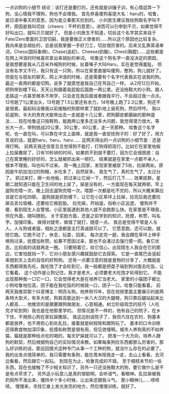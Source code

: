 一点训狗的小细节
结论：该打还是要打的，还有就是训锤子训，有心情逗弄一下狗，没心情我不理狗，狗也不会理我。
首先恭喜傻狗喜提大名：haru的，哈鲁，是日语中春天的意思，因为是立春那天捡到的。
小刘医生建议我给狗取名字叫干杯，原因是我叫切丝（cheers：干杯的意思）。进而可以引申到干贝，如果觉得不好叫出口，就叫贝贝就好了。
但是小刘医生不知道，切丝这个名字其实来自于Fate/Zero里面的卫宫切嗣，我是要做正义使者的……所以这个原因也比较复杂。
我向来是会胡扯的，总是说我掌握一手好刀工，切丝很厉害的。后来又乱靠英语单词，Chess(国际象棋)，Chase(追赶)，Cheese(奶酪)，Chest(胸膛)……这些都是在网上冲浪的时候喜欢拿出来胡扯的单词。
哈鲁这个狗名字一直没决定的原因，是我想要是我从几百米外喊狗的时候，扯着嗓子大叫Haru，实在是觉得羞耻。
但没有名字又不行，我只有这一只狗，所以在家里直接叫傻狗，憨狗，狗儿就好了。但是在与朋友的聊天，网上冲浪的时候，还是需要有个名字代表我实在说我的狗。
最近一直用的都是切狗，说多了就感觉是我自己在骂自己一样。
从2月12日开始，把狗带到楼下玩，天天让狗跟着我屁股后面跑一两公里。还没拖鞋大的小狗，跟人走路这一点甚至根本不用学，只会走在我后面或者跟我平行，不会超过我一点点。
12号跑了1公里出头，13号跑了1.5公里还有余力，14号晚上跑了2.3公里，狗还不是很累。最起码没像我以前接触的狗那样累了就趴地上装死狗，然后哼哼。
我以前遛狗，半大的贵宾犬能带出去一走就是十几公里，把狗脚皮都磨破的那种遛法……
现在哈鲁这只拖鞋狗，能跑两公里多还没多大问题，我觉得潜力很大。等长大一点，带狗挑战20公里，30公里，40公里，走一天那种。
哈鲁这个名字呢，也一直在叫，可以靠在中文上面嘛，就是我一直安抚狗子的：好了好了。用方言说的话，就是haru，haru，haru……
这两天得出的一点训狗的小细节是：还是得打啊。
前两天我还信誓旦旦觉得狗不能打，打狗得抓现行。比如它在家里地板上拉屎撒尿了，只有10秒钟的时间，如果抓不到就不要打，因为它会很困惑：自己在窝里睡的好好的，怎么就被抓出来一顿打。
结果就是在家里一点都不亲人，根本不理我，叫也叫不过来。
周一晚上回家，发现家里被尿了5处，拉屎两处。原因是牛奶加泡过的狗粮，水吃多了，自然尿多。
我生气了，真的生气了，太过分了。
抓过来打，擦一处地板，抓过来让它闻一下，然后打几下……
效果拔群，星期二就知道只能在卫生间的地上尿了。屎是没有的，一方面现在每天就两顿，早上遛狗完喂一次，晚上回去遛狗完喂一次。喂那一次都是吃不完的，所以大概来算应该是它会吃四顿。
遛狗就是抓到楼下，让它在小区草坪上拉屎，拉完后我还要捡屎去丢垃圾桶，还要给它擦屁股。
拉完屎，开始遛，俗称小区巡逻。
傻狗并不傻，看到陌生人会警惕，小区里面遇到其他人就不会跑那么快。在家里是不理我，但在外面，随叫随到。
关于奖励方面，还是之前学到的知识，抚摸，称赞，叫名字。加强印象。
做得对就夸，做错了就打，随意一点。
我总是觉得不管是人与人，人与狗或者猫，相处之道都是主打真诚就可以了。
它愿意跑，还可以跑，就陪它跑。它跑不动了，休息，玩耍，回家。
每次走完一趟，我会蹲在草坪上伸手唤狗过来，抚摸加称赞。如果不愿因过来，那也不会凑过去强行摸一把。看它状态，比较疯的话就再走一圈。
只要陪着它，给它信心，出现陌生人我会在它的那边，它害怕就挡一下，它对小朋友感兴趣就鼓励它去探索。
它是一直尾巴会竖起来翘到天上去的自信的好狗狗。
还有一点要注意的就是食物的分享了，大概就是东西都得我先吃，我吃饱了才会轮到它。我一般都是把盘子端到狗对面去吃饭，让它看着。
这个动作是让狗记住，我才是老大，必须要老大吃饱才轮得到它。
不能出现那种我一口它一口，它会觉得老大是在培养它当老大。
家里的小猫团子都比小狗哈鲁地位高，团子能在我吃饭的时候我一口，团子一口，哈鲁只能看着。
前两天我推崇那个抖音博主：明亮与狗。他养狗15年，现在视频里面主要展示的是两条特大型犬，有多大呢，狗肩高能达到一米八大汉的大腿根，狗只靠后腿站起来比人都高……
他推崇的是跟要跟狗做朋友，心意相通。树立阶级观念的技巧（人吃完才轮到狗）我也是在他那里学的。
但情况是不一样的，他有自己的院子，在乡下住，不用担心狗在家拉屎撒尿。
我这边别说院子了，我但凡住在农村，狗基本都是放养，也不用担心到处乱拉，接着就是树规矩和跟狗玩了。
基本的口令训练还得靠食物加深印象，抚摸和称赞是很有用，但见效慢啊。城市人养狗真的不如养猫，猫就是那种给点吃的喝的，每天铲屎就可以了。
把准一个大方向，培养人跟狗的默契，然后根据狗自己的实际情况来教。如果每条狗捡东西都那么厉害的，那么好训练的话，那巡回猎犬这种专门从事一个工种的狗，就没什么存在的必要了。
我的出发点很简单的，我只需要有条狗，能在周末陪我走一走，去山上看看，去河边看看，然后跟它一起玩。
到现在为止，哈鲁完成的不错。
至于细枝末节的一些东西，现在也接触了不少相关知识了，另外一只还没拖鞋大的狗，要它做什么是不是有点苛求了。
另外这小玩意儿是真的很聪明，会听语气，看眼神。乱拉屎被我扔厕所不准出来，僵持半个多小时候，让出来还跟我斗气。
那小眼神儿……啧啧啧。
慢慢来，寻找它身上发光发亮的地方，然后慢慢训练，就好了。